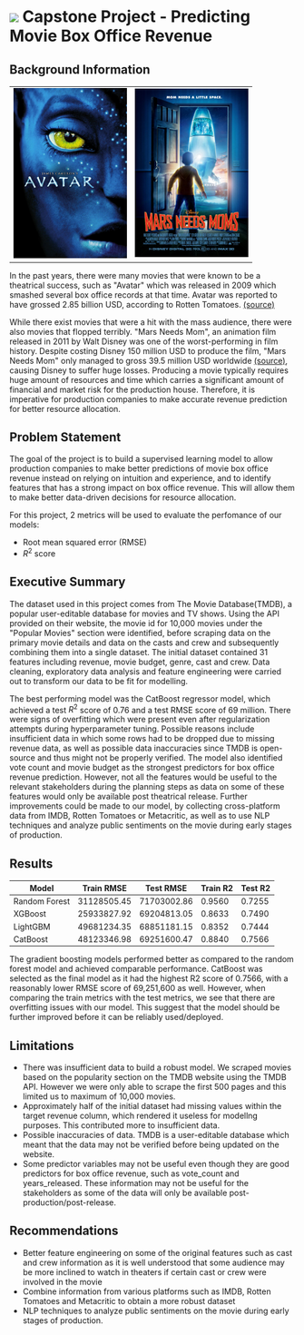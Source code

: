 # ![](https://ga-dash.s3.amazonaws.com/production/assets/logo-9f88ae6c9c3871690e33280fcf557f33.png) Capstone Project - Predicting Movie Box Office Revenue

## Background Information

<table><tr>
<td> <img src="./images/avatar.png" alt="Drawing" style="width: 200px;"/> </td>
<td> <img src="./images/mars-needs-mom.png" alt="Drawing" style="width: 200px;"/> </td>
</tr></table>

In the past years, there were many movies that were known to be a theatrical success, such as "Avatar" which was released in 2009 which smashed several box office records at that time. Avatar was reported to have grossed 2.85 billion USD, according to Rotten Tomatoes. [(source)](https://editorial.rottentomatoes.com/article/highest-grossing-movies-all-time/)

While there exist movies that were a hit with the mass audience, there were also movies that flopped terribly. "Mars Needs Mom", an animation film released in 2011 by Walt Disney was one of the worst-performing in film history. Despite costing Disney 150 million USD to produce the film, "Mars Needs Mom" only managed to gross 39.5 million USD worldwide [(source)](https://www.cbsnews.com/pictures/biggest-movie-flops-box-office-bombs/43/), causing Disney to suffer huge losses. Producing a movie typically requires huge amount of resources and time which carries a significant amount of financial and market risk for the production house. Therefore, it is imperative for production companies to make accurate revenue prediction for better resource allocation.

## Problem Statement

The goal of the project is to build a supervised learning model to allow production companies to make better predictions of movie box office revenue instead on relying on intuition and experience, and to identify features that has a strong impact on box office revenue. This will allow them to make better data-driven decisions for resource allocation.

For this project, 2 metrics will be used to evaluate the perfomance of our models:
- Root mean squared error (RMSE)
- $R^{2}$ score

## Executive Summary

The dataset used in this project comes from The Movie Database(TMDB), a popular user-editable database for movies and TV shows. Using the API provided on their website, the movie id for 10,000 movies under the "Popular Movies" section were identified, before scraping data on the primary movie details and data on the casts and crew and subsequently combining them into a single dataset. The initial dataset contained 31 features including revenue, movie budget, genre, cast and crew. Data cleaning, exploratory data analysis and feature engineering were carried out to transform our data to be fit for modelling.

The best performing model was the CatBoost regressor model, which achieved a test $R^{2}$ score of 0.76 and a test RMSE score of 69 million. There were signs of overfitting which were present even after regularization attempts during hyperparameter tuning. Possible reasons include insufficient data in which some rows had to be dropped due to missing revenue data, as well as possible data inaccuracies since TMDB is open-source and thus might not be properly verified. The model also identified vote count and movie budget as the strongest predictors for box office revenue prediction. However, not all the features would be useful to the relevant stakeholders during the planning steps as data on some of these features would only be available post theatrical release. Further improvements could be made to our model, by collecting cross-platform data from IMDB, Rotten Tomatoes or Metacritic, as well as to use NLP techniques and analyze public sentiments on the movie during early stages of production.

## Results

|Model|Train RMSE|Test RMSE|Train R2|Test R2
|---|---|---|---|---|
|Random Forest|31128505.45|71703002.86|0.9560|0.7255
|XGBoost|25933827.92|69204813.05|0.8633|0.7490
|LightGBM|49681234.35|68851181.15|0.8352|0.7444
|CatBoost|48123346.98|69251600.47|0.8840|0.7566

The gradient boosting models performed better as compared to the random forest model and achieved comparable performance. CatBoost was selected as the final model as it had the highest R2 score of 0.7566, with a reasonably lower RMSE score of 69,251,600 as well. However, when comparing the train metrics with the test metrics, we see that there are overfitting issues with our model. This suggest that the model should be further improved before it can be reliably used/deployed.

## Limitations

- There was insufficient data to build a robust model. We scraped movies based on the popularity section on the TMDB website using the TMDB API. However we were only able to scrape the first 500 pages and this limited us to maximum of 10,000 movies.
- Approximately half of the initial dataset had missing values within the target revenue column, which rendered it useless for modellng purposes. This contributed more to insufficient data.
- Possible inaccuracies of data. TMDB is a user-editable database which meant that the data may not be verified before being updated on the website.
- Some predictor variables may not be useful even though they are good predictors for box office revenue, such as vote_count and years_released. These information may not be useful for the stakeholders as some of the data will only be available post-production/post-release.

## Recommendations

- Better feature engineering on some of the original features such as cast and crew information as it is well understood that some audience may be more inclined to watch in theaters if certain cast or crew were involved in the movie
- Combine information from various platforms such as IMDB, Rotten Tomatoes and Metacritic to obtain a more robust dataset
- NLP techniques to analyze public sentiments on the movie during early stages of production.